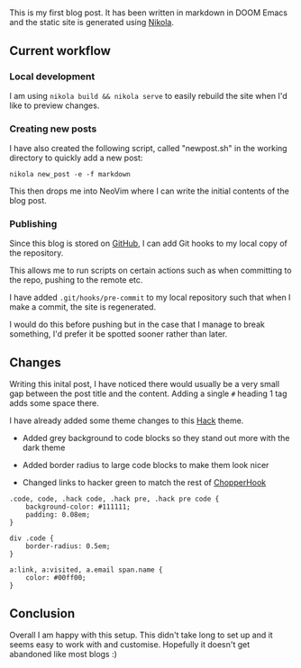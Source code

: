 <!--
.. title: My First Blog Post
.. slug: my-first-blog-post
.. date: 2023-07-11 15:02:53 UTC+01:00
.. tags: markdown,css,git
.. category: 
.. link: 
.. description: 
.. type: text
-->

# 

This is my first blog post. It has been written in markdown in DOOM Emacs and the static site is generated using [Nikola](https://getnikola.com/).

## Current workflow

### Local development

I am using `nikola build && nikola serve` to easily rebuild the site when I'd like to preview changes.

### Creating new posts

I have also created the following script, called "newpost.sh" in the working directory to quickly add a new post:

```
nikola new_post -e -f markdown
```

This then drops me into NeoVim where I can write the initial contents of the blog post.

### Publishing 

Since this blog is stored on [GitHub](https://github.com/Chopper1337/blog), I can add Git hooks to my local copy of the repository.

This allows me to run scripts on certain actions such as when committing to the repo, pushing to the remote etc.

I have added `.git/hooks/pre-commit` to my local repository such that when I make a commit, the site is regenerated.

I would do this before pushing but in the case that I manage to break something, I'd prefer it be spotted sooner rather than later.

## Changes

Writing this inital post, I have noticed there would usually be a very small gap between the post title and the content. Adding a single `#` heading 1 tag adds some space there.

I have already added some theme changes to this [Hack](https://github.com/getnikola/nikola-themes/tree/master/v8/hack) theme.

* Added grey background to code blocks so they stand out more with the dark theme

* Added border radius to large code blocks to make them look nicer

* Changed links to hacker green to match the rest of [ChopperHook](https://chopperhook.xyz)

```
.code, code, .hack code, .hack pre, .hack pre code {
    background-color: #111111;
    padding: 0.08em;
}

div .code {
    border-radius: 0.5em;
}

a:link, a:visited, a.email span.name {
    color: #00ff00;
}
```

## Conclusion 

Overall I am happy with this setup. This didn't take long to set up and it seems easy to work with and customise. Hopefully it doesn't get abandoned like most blogs :)
